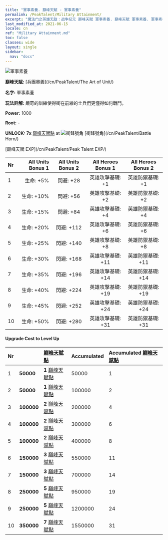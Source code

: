 ```yaml
---
title: "軍事素養. 巔峰天賦 - 軍事素養"
permalink: /PeakTalent/Military Attainment/
excerpt: "魔法门之英雄无敌：战争纪元 巔峰天賦 軍事素養. 巔峰天賦 軍事素養. 軍事素養"
last_modified_at: 2021-06-15
locale: cn
ref: "Military Attainment.md"
toc: false
classes: wide
layout: single
sidebar:
  nav: "docs"
---
```


  ![軍事素養](/images/pt/talent_2006.png)

  **巔峰天賦:** [兵團奧義](/cn/PeakTalent/The Art of Unit/)

  **名字:** 軍事素養

  **玩法詳解:** 嚴苛的訓練使得衝在前線的士兵們更懂得如何戰鬥。

  **Power:** 1000

  **Root:** -

  **UNLOCK: 7x** [巔峰天賦點](/cn/Items/con_934/) at ![衝鋒號角](/images/pt/talent_2004.png) [衝鋒號角](/cn/PeakTalent/Battle Horn/)

  [巔峰天賦 EXP](/cn/PeakTalent/Peak Talent EXP/)

  | Nr | All Units Bonus 1 | All Units Bonus 2 | All Heroes Bonus 1 | All Heroes Bonus 2 |
  |:---|--------------:|:-------------:|:-------------:|:-------------:|
  | 1 | 生命: +5% | 閃避: +28 | 英雄攻擊基礎: +1 | 英雄防禦基礎: +1 |
  | 2 | 生命: +10% | 閃避: +56 | 英雄攻擊基礎: +2 | 英雄防禦基礎: +2 |
  | 3 | 生命: +15% | 閃避: +84 | 英雄攻擊基礎: +4 | 英雄防禦基礎: +4 |
  | 4 | 生命: +20% | 閃避: +112 | 英雄攻擊基礎: +6 | 英雄防禦基礎: +6 |
  | 5 | 生命: +25% | 閃避: +140 | 英雄攻擊基礎: +8 | 英雄防禦基礎: +8 |
  | 6 | 生命: +30% | 閃避: +168 | 英雄攻擊基礎: +11 | 英雄防禦基礎: +11 |
  | 7 | 生命: +35% | 閃避: +196 | 英雄攻擊基礎: +14 | 英雄防禦基礎: +14 |
  | 8 | 生命: +40% | 閃避: +224 | 英雄攻擊基礎: +19 | 英雄防禦基礎: +19 |
  | 9 | 生命: +45% | 閃避: +252 | 英雄攻擊基礎: +24 | 英雄防禦基礎: +24 |
  | 10 | 生命: +50% | 閃避: +280 | 英雄攻擊基礎: +31 | 英雄防禦基礎: +31 |


#### Upgrade Cost to Level Up

  | Nr | <i class="fas fa-coins"/> | [巔峰天賦點](/cn/Items/con_934/) | Accumulated <i class="fas fa-coins"/> | Accumulated [巔峰天賦點](/cn/Items/con_934/) |
  |:---|:--------------|:-------------|:-------------|:-------------|
  | 1 | **50000** | **1** [巔峰天賦點](/cn/Items/con_934/) | 50000 | 1 |
  | 2 | **50000** | **1** [巔峰天賦點](/cn/Items/con_934/) | 100000 | 2 |
  | 3 | **100000** | **2** [巔峰天賦點](/cn/Items/con_934/) | 200000 | 4 |
  | 4 | **100000** | **2** [巔峰天賦點](/cn/Items/con_934/) | 300000 | 6 |
  | 5 | **100000** | **2** [巔峰天賦點](/cn/Items/con_934/) | 400000 | 8 |
  | 6 | **150000** | **3** [巔峰天賦點](/cn/Items/con_934/) | 550000 | 11 |
  | 7 | **150000** | **3** [巔峰天賦點](/cn/Items/con_934/) | 700000 | 14 |
  | 8 | **250000** | **5** [巔峰天賦點](/cn/Items/con_934/) | 950000 | 19 |
  | 9 | **250000** | **5** [巔峰天賦點](/cn/Items/con_934/) | 1200000 | 24 |
  | 10 | **350000** | **7** [巔峰天賦點](/cn/Items/con_934/) | 1550000 | 31 |
